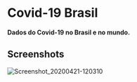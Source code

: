 # **Covid-19 Brasil**
**Dados do Covid-19 no Brasil e no mundo.**

## Screenshots
![Screenshot_20200421-120310](https://user-images.githubusercontent.com/17802409/79998425-12472c00-8491-11ea-8d04-019ca350ae7f.png)

